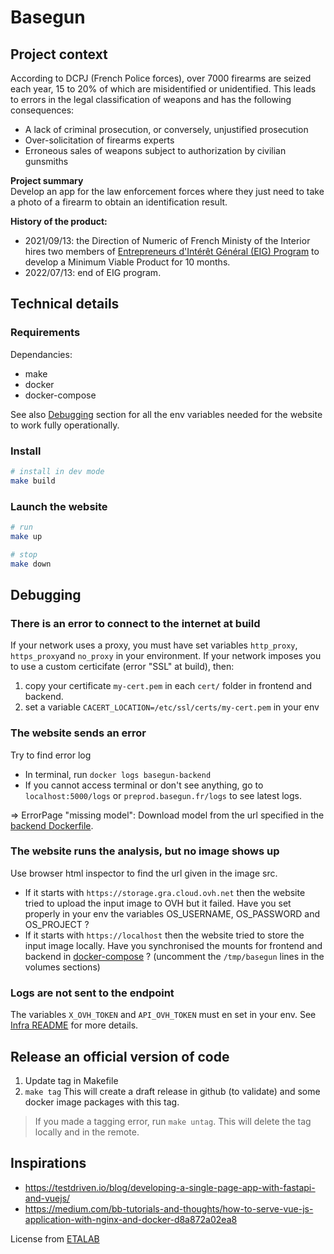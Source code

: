 # Basegun

## Project context
According to DCPJ (French Police forces), over 7000 firearms are seized each year, 15 to 20% of which are misidentified or unidentified.
This leads to errors in the legal classification of weapons and has the following consequences:
* A lack of criminal prosecution, or conversely, unjustified prosecution
* Over-solicitation of firearms experts
* Erroneous sales of weapons subject to authorization by civilian gunsmiths


**Project summary**  
Develop an app for the law enforcement forces where they just need to take a photo of a firearm to obtain an identification result.

**History of the product:**
* 2021/09/13: the Direction of Numeric of French Ministy of the Interior hires two members of [Entrepreneurs d'Intérêt Général (EIG) Program](https://eig.etalab.gouv.fr/defis/basegun/) to develop a Minimum Viable Product for 10 months.
* 2022/07/13: end of EIG program.

## Technical details

### Requirements
Dependancies:
* make
* docker
* docker-compose

See also [Debugging](https://github.com/dnum-mi/Basegun/blob/develop/backend/README.md#debugging) section for all the env variables needed for the website to work fully operationally.
### Install

```bash
# install in dev mode
make build
```

### Launch the website
```bash
# run
make up

# stop
make down
```
## Debugging

### There is an error to connect to the internet at build
If your network uses a proxy, you must have set variables `http_proxy`, `https_proxy`and `no_proxy` in your environment.
If your network imposes you to use a custom certicifate (error "SSL" at build), then:
1. copy your certificate `my-cert.pem` in each `cert/` folder in frontend and backend.
2. set a variable `CACERT_LOCATION=/etc/ssl/certs/my-cert.pem` in your env

### The website sends an error
Try to find error log
* In terminal, run `docker logs basegun-backend`
* If you cannot access terminal or don't see anything, go to `localhost:5000/logs` or `preprod.basegun.fr/logs` to see latest logs.

=> ErrorPage "missing model": Download model from the url specified in the [backend Dockerfile](https://github.com/dnum-mi/Basegun/blob/develop/backend/Dockerfile).

### The website runs the analysis, but no image shows up
Use browser html inspector to find the url given in the image src.
* If it starts with `https://storage.gra.cloud.ovh.net` then the website tried to upload the input image to OVH but it failed. Have you set properly in your env the variables OS_USERNAME, OS_PASSWORD and OS_PROJECT ?
* If it starts with `https://localhost` then the website tried to store the input image locally. Have you synchronised the mounts for frontend and backend in [docker-compose](https://github.com/dnum-mi/Basegun/blob/develop/backend/docker-compose.yml) ? (uncomment the `/tmp/basegun` lines in the volumes sections)

### Logs are not sent to the endpoint
The variables `X_OVH_TOKEN` and `API_OVH_TOKEN` must en set in your env. See [Infra README](https://github.com/dnum-mi/Basegun/blob/develop/infra/README.md) for more details.

## Release an official version of code
1. Update tag in Makefile
2. `make tag`
This will create a draft release in github (to validate) and some docker image packages with this tag.
> If you made a tagging error, run `make untag`. This will delete the tag locally and in the remote.

## Inspirations
- https://testdriven.io/blog/developing-a-single-page-app-with-fastapi-and-vuejs/
- https://medium.com/bb-tutorials-and-thoughts/how-to-serve-vue-js-application-with-nginx-and-docker-d8a872a02ea8

License from [ETALAB](https://github.com/etalab/code.etalab.gouv.fr/blob/master/LICENSE)